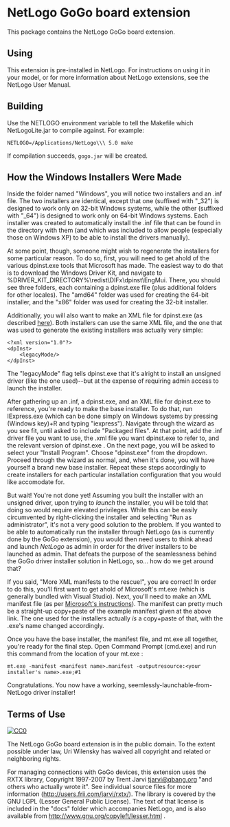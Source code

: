 # NetLogo GoGo board extension

This package contains the NetLogo GoGo board extension.

## Using

This extension is pre-installed in NetLogo. For instructions on using it in your model, or for more information about NetLogo extensions, see the NetLogo User Manual.

## Building

Use the NETLOGO environment variable to tell the Makefile which NetLogoLite.jar to compile against.  For example:

    NETLOGO=/Applications/NetLogo\\\ 5.0 make

If compilation succeeds, `gogo.jar` will be created.

## How the Windows Installers Were Made

Inside the folder named "Windows", you will notice two installers and an .inf file.  The two installers are identical, except that one (suffixed with "\_32") is designed to work only on 32-bit Windows systems, while the other (suffixed with "\_64") is designed to work only on 64-bit Windows systems.  Each installer was created to automatically install the .inf file that can be found in the directory with them (and which was included to allow people (especially those on Windows XP) to be able to install the drivers manually).

At some point, though, someone might wish to regenerate the installers for some particular reason.  To do so, first, you will need to get ahold of the various dpinst.exe tools that Microsoft has made.  The easiest way to do that is to download the Windows Driver Kit, and navigate to %DRIVER\_KIT\_DIRECTORY%\redist\DIFx\dpinst\EngMui.  There, you should see three folders, each containing a dpinst.exe file (plus additional folders for other locales).  The "amd64" folder was used for creating the 64-bit installer, and the "x86" folder was used for creating the 32-bit installer.

Additionally, you will also want to make an XML file for dpinst.exe (as described [here](http://msdn.microsoft.com/en-us/library/windows/hardware/ff553383%28v=vs.85%29.aspx)).  Both installers can use the same XML file, and the one that was used to generate the existing installers was actually very simple:

    <?xml version="1.0"?>
    <dpInst>
        <legacyMode/>
    </dpInst>

The "legacyMode" flag tells dpinst.exe that it's alright to install an unsigned driver (like the one used)--but at the expense of requiring admin access to launch the installer.

After gathering up an .inf, a dpinst.exe, and an XML file for dpinst.exe to reference, you're ready to make the base installer.  To do that, run IExpress.exe (which can be done simply on Windows systems by pressing (Windows key)+R and typing "iexpress").  Navigate through the wizard as you see fit, until asked to include "Packaged files".  At that point, add the .inf driver file you want to use, the .xml file you want dpinst.exe to refer to, and the relevant version of dpinst.exe .  On the next page, you will be asked to select your "Install Program".  Choose "dpinst.exe" from the dropdown.  Proceed through the wizard as normal, and, when it's done, you will have yourself a brand new base installer.  Repeat these steps accordingly to create installers for each particular installation configuration that you would like accomodate for.

But wait!  You're not done yet!  Assuming you built the installer with an unsigned driver, upon trying to _launch_ the installer, you will be told that doing so would require elevated privileges.  While this can be easily circumvented by right-clicking the installer and selecting "Run as administrator", it's not a very good solution to the problem.  If you wanted to be able to automatically run the installer through NetLogo (as is currently done by the GoGo extension), you would then need users to think ahead and launch _NetLogo_ as admin in order for the driver installers to be launched as admin.  That defeats the purpose of the seamlessness behind the GoGo driver installer solution in NetLogo, so... how do we get around that?

If you said, "More XML manifests to the rescue!", you are correct!  In order to do this, you'll first want to get ahold of Microsoft's mt.exe (which is generally bundled with Visual Studio).  Next, you'll need to make an XML manifest file (as per [Microsoft's instructions](http://msdn.microsoft.com/en-us/library/bb756929.aspx)).  The manifest can pretty much be a straight-up copy+paste of the example manifest given at the above link.  The one used for the installers actually _is_ a copy+paste of that, with the .exe's name changed accordingly.

Once you have the base installer, the manifest file, and mt.exe all together, you're ready for the final step.  Open Command Prompt (cmd.exe) and run this command from the location of your mt.exe :

    mt.exe -manifest <manifest name>.manifest -outputresource:<your installer's name>.exe;#1

Congratulations.  You now have a working, seemlessly-launchable-from-NetLogo driver installer!

## Terms of Use

[![CC0](http://i.creativecommons.org/p/zero/1.0/88x31.png)](http://creativecommons.org/publicdomain/zero/1.0/)

The NetLogo GoGo board extension is in the public domain.  To the extent possible under law, Uri Wilensky has waived all copyright and related or neighboring rights.

For managing connections with GoGo devices, this extension uses the RXTX library, Copyright 1997-2007 by Trent Jarvi tjarvi@qbang.org "and others who actually wrote it".  See individual source files for more information (http://users.frii.com/jarvi/rxtx/). The library is covered by the GNU LGPL (Lesser General Public License). The text of that license is included in the "docs" folder which accompanies NetLogo, and is also available from http://www.gnu.org/copyleft/lesser.html .
